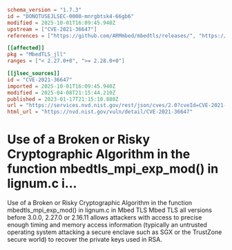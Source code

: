 ```toml
schema_version = "1.7.3"
id = "DONOTUSEJLSEC-0000-mnrgbtsk4-66gb6"
modified = 2025-10-01T16:09:45.940Z
upstream = ["CVE-2021-36647"]
references = ["https://github.com/ARMmbed/mbedtls/releases/", "https://kouzili.com/Load-Step.pdf", "https://tls.mbed.org/tech-updates/security-advisories/mbedtls-security-advisory-2021-07-1", "https://github.com/ARMmbed/mbedtls/releases/", "https://kouzili.com/Load-Step.pdf", "https://tls.mbed.org/tech-updates/security-advisories/mbedtls-security-advisory-2021-07-1"]

[[affected]]
pkg = "MbedTLS_jll"
ranges = ["< 2.27.0+0", ">= 2.28.0+0"]

[[jlsec_sources]]
id = "CVE-2021-36647"
imported = 2025-10-01T16:09:45.940Z
modified = 2025-04-08T21:15:44.210Z
published = 2023-01-17T21:15:10.880Z
url = "https://services.nvd.nist.gov/rest/json/cves/2.0?cveId=CVE-2021-36647"
html_url = "https://nvd.nist.gov/vuln/detail/CVE-2021-36647"
```

# Use of a Broken or Risky Cryptographic Algorithm in the function mbedtls_mpi_exp_mod() in lignum.c i...

Use of a Broken or Risky Cryptographic Algorithm in the function mbedtls_mpi_exp_mod() in lignum.c in Mbed TLS Mbed TLS all versions before 3.0.0, 2.27.0 or 2.16.11 allows attackers with access to precise enough timing and memory access information (typically an untrusted operating system attacking a secure enclave such as SGX or the TrustZone secure world) to recover the private keys used in RSA.

